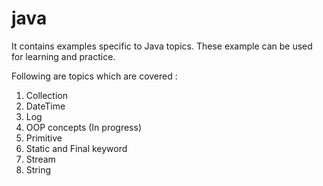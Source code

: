 # java
It contains examples specific to Java topics. These example can be used for learning and practice.

Following are topics which are covered :
1. Collection
2. DateTime
3. Log
4. OOP concepts (In progress)
5. Primitive
6. Static and Final keyword
7. Stream
8. String

